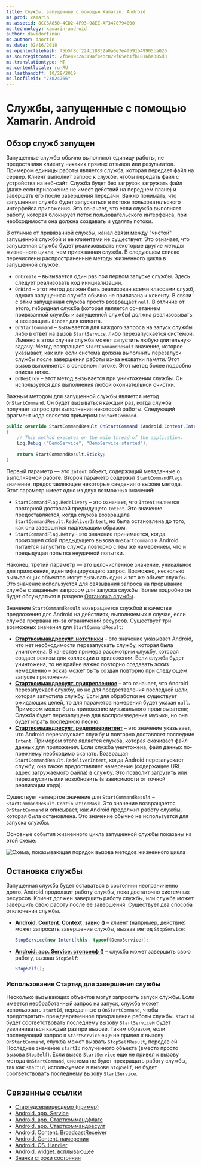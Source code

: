 ```yaml
---
title: Службы, запущенные с помощью Xamarin. Android
ms.prod: xamarin
ms.assetid: 8CC3A850-4CD2-4F93-98EE-AF3470794000
ms.technology: xamarin-android
author: davidortinau
ms.author: daortin
ms.date: 02/16/2018
ms.openlocfilehash: f5b5f8cf224c18852a0a0e7e4f591b49905ba026
ms.sourcegitcommit: 2fbe4932a319af4ebc829f65eb1fb1816ba305d3
ms.translationtype: MT
ms.contentlocale: ru-RU
ms.lasthandoff: 10/29/2019
ms.locfileid: "73024766"
---
```

# <a name="started-services-with-xamarinandroid"></a>Службы, запущенные с помощью Xamarin. Android

## <a name="started-services-overview"></a>Обзор служб запущен

Запущенные службы обычно выполняют единицу работы, не предоставляя клиенту никаких прямых отзывов или результатов. Примером единицы работы является служба, которая передает файл на сервер. Клиент выполнит запрос к службе, чтобы передать файл с устройства на веб-сайт. Служба будет без загрузок загружать файл (даже если приложение не имеет действий на переднем плане) и завершать его после завершения передачи. Важно понимать, что запущенная служба будет запускаться в потоке пользовательского интерфейса приложения. Это означает, что если служба выполняет работу, которая блокирует поток пользовательского интерфейса, при необходимости она должна создавать и удалять потоки.

В отличие от привязанной службы, канал связи между "чистой" запущенной службой и ее клиентами не существует. Это означает, что запущенная служба будет реализовывать некоторые другие методы жизненного цикла, чем привязанная служба. В следующем списке перечислены распространенные методы жизненного цикла в запущенной службе.

- `OnCreate` &ndash; вызывается один раз при первом запуске службы. Здесь следует реализовать код инициализации.
- `OnBind` &ndash; этот метод должен быть реализован всеми классами служб, однако запущенная служба обычно не привязана к клиенту. В связи с этим запущенная служба просто возвращает `null`. В отличие от этого, гибридная служба (которая является сочетанием привязанной службы и запущенной службы) должна реализовывать и возвращать `Binder` для клиента.
- `OnStartCommand` &ndash; вызывается для каждого запроса на запуск службы либо в ответ на вызов `StartService`, либо перезапускается системой. Именно в этом случае служба может запустить любую длительную задачу. Метод возвращает `StartCommandResult` значение, которое указывает, как или если система должна выполнить перезапуск службы после завершения работы из-за нехватки памяти. Этот вызов выполняется в основном потоке. Этот метод более подробно описан ниже.
- `OnDestroy` &ndash; этот метод вызывается при уничтожении службы. Он используется для выполнения любой окончательной очистки.

Важным методом для запущенной службы является метод `OnStartCommand`. Он будет вызываться каждый раз, когда служба получает запрос для выполнения некоторой работы. Следующий фрагмент кода является примером `OnStartCommand`. 

```csharp
public override StartCommandResult OnStartCommand (Android.Content.Intent intent, StartCommandFlags flags, int startId)
{
    // This method executes on the main thread of the application.
    Log.Debug ("DemoService", "DemoService started");
    ...
    return StartCommandResult.Sticky;
}
```

Первый параметр — это `Intent` объект, содержащий метаданные о выполняемой работе. Второй параметр содержит `StartCommandFlags` значение, предоставляющее некоторые сведения о вызове метода. Этот параметр имеет одно из двух возможных значений:

- `StartCommandFlag.Redelivery` &ndash; это означает, что `Intent` является повторной доставкой предыдущего `Intent`. Это значение предоставляется, когда служба возвращала `StartCommandResult.RedeliverIntent`, но была остановлена до того, как она завершится надлежащим образом.
- `StartCommandFlag.Retry` &dash; это значение принимается, когда произошел сбой предыдущего вызова `OnStartCommand` и Android пытается запустить службу повторно с тем же намерением, что и предыдущая попытка неудачной попытки.

Наконец, третий параметр — это целочисленное значение, уникальное для приложения, идентифицирующего запрос. Возможно, несколько вызывающих объектов могут вызывать один и тот же объект службы. Это значение используется для связывания запроса на прерывание службы с заданным запросом для запуска службы. Более подробно он будет обсуждаться в разделе [Остановка службы](#Stopping_the_Service). 

Значение `StartCommandResult` возвращается службой в качестве предложения для Android на действиях, выполняемых в случае, если служба прервана из-за ограничений ресурсов. Существует три возможных значения для `StartCommandResult`:

- **[Старткоммандресулт. нотстикки](xref:Android.App.StartCommandResult.NotSticky)** &ndash; это значение указывает Android, что нет необходимости перезапускать службу, которая была уничтожена. В качестве примера рассмотрим службу, которая создает эскизы для коллекции в приложении. Если служба будет уничтожена, то не крайне важно повторно создавать эскиз немедленно &ndash; эскиз может быть создан повторно при следующем запуске приложения.
- **[Старткоммандресулт. прикрепленное](xref:Android.App.StartCommandResult.Sticky)** &ndash; это означает, что Android перезапускает службу, но не для предоставления последней цели, которая запустила службу. Если для обработки не существует ожидающих целей, то для параметра намерения будет указан `null`. Примером может быть приложение музыкального проигрывателя; Служба будет перезапущена для воспроизведения музыки, но она будет играть последнюю песню.
- **[Старткоммандресулт. ределиверинтент](xref:Android.App.StartCommandResult.RedeliverIntent)** &ndash; это значение указывает, что Android перезапускает службу и повторно доставляет последние `Intent`. Примером этого является служба, которая скачивает файл данных для приложения. Если служба уничтожена, файл данных по-прежнему необходимо скачать. Возвращая `StartCommandResult.RedeliverIntent`, когда Android перезапускает службу, она также предоставляет намерение (содержащее URL-адрес загружаемого файла) в службу. Это позволит загрузить или перезапустить или возобновить (в зависимости от точной реализации кода).

Существует четвертое значение для `StartCommandResult` &ndash; `StartCommandResult.ContinuationMask`. Это значение возвращается `OnStartCommand` и описывает, как Android продолжит работу службы, которая была остановлена. Это значение обычно не используется для запуска службы.

Основные события жизненного цикла запущенной службы показаны на этой схеме: 

![Схема, показывающая порядок вызова методов жизненного цикла](started-services-images/started-service-01.png "Схема, показывающая порядок вызова методов жизненного цикла.")

<a name="Stopping_the_Service" />

## <a name="stopping-the-service"></a>Остановка службы

Запущенная служба будет оставаться в состоянии неограниченно долго. Android продолжит работу службы, пока достаточно системных ресурсов. Клиент должен завершить работу службы, или служба может завершить свою работу после ее завершения. Существует два способа отключения службы. 

- **[Android. Content. Context. завис ()](xref:Android.Content.Context.StopService*)** &ndash; клиент (например, действие) может запросить завершение службы, вызвав метод `StopService`:

    ```csharp
    StopService(new Intent(this, typeof(DemoService));
    ```

- **[Android. app. Service. стопселф ()](xref:Android.App.Service.StopSelf*)** &ndash; служба может завершить свою работу, вызвав `StopSelf`:

    ```csharp
    StopSelf();
    ```

### <a name="using-startid-to-stop-a-service"></a>Использование Стартид для завершения службы

Несколько вызывающих объектов могут запросить запуск службы. Если имеется необработанный запрос на запуск, служба может использовать `startId`, переданные в `OnStartCommand`, чтобы предотвратить преждевременное прекращение работы службы. `startId` будет соответствовать последнему вызову `StartService`и будет увеличиваться каждый раз при вызове. Таким образом, если последующий запрос к `StartService` еще не привел к вызову `OnStartCommand`, служба может вызвать `StopSelfResult`, передав ей Последнее значение `startId` полученного объекта (вместо просто вызова `StopSelf`). Если вызов `StartService` еще не привел к вызову метода `OnStartCommand`, система не будет прекращать работу службы, так как `startId`, используемое в вызове `StopSelf`, не будет соответствовать последнему вызову `StartService`.

## <a name="related-links"></a>Связанные ссылки

- [Стартедсервицесдемо (пример)](https://docs.microsoft.com/samples/xamarin/monodroid-samples/applicationfundamentals-servicesamples-startedservicesdemo)
- [Android. app. Service](xref:Android.App.Service)
- [Android. app. Старткоммандфлагс](xref:Android.App.StartCommandFlags)
- [Android. app. Старткоммандресулт](xref:Android.App.StartCommandResult)
- [Android. Content. BroadcastReceiver](xref:Android.Content.BroadcastReceiver)
- [Android. Content. намерения](xref:Android.Content.Intent)
- [Android. OS. Handler](xref:Android.OS.Handler)
- [Android. widget. всплывающее](xref:Android.Widget.Toast)
- [Значки строки состояния](https://developer.android.com/guide/practices/ui_guidelines/icon_design_status_bar.html)
